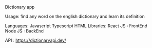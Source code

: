 Dictionary app 

Usage: find any word on the english dictionary and learn its definition

Languages: 
  Javascript
  Typescript
  HTML
Libraries: 
  React JS : FrontEnd
  Node JS : BackEnd

API : https://dictionaryapi.dev/



